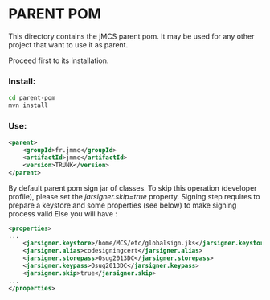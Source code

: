 PARENT POM
==========

This directory contains the jMCS parent pom.
It may be used for any other project that want to use it as parent.

Proceed first to its installation.

### Install:

```bash
cd parent-pom
mvn install
```

### Use:

```xml
<parent>
    <groupId>fr.jmmc</groupId>
    <artifactId>jmmc</artifactId>
    <version>TRUNK</version>    
</parent>
```

By default parent pom sign jar of classes. To skip this operation (developer profile), please set the *jarsigner.skip=true* property.
Signing step requires to prepare a keystore and some properties (see below) to make signing process valid
Else you will have :

```xml
<properties>
...
    <jarsigner.keystore>/home/MCS/etc/globalsign.jks</jarsigner.keystore>
    <jarsigner.alias>codesigningcert</jarsigner.alias>
    <jarsigner.storepass>Osug2013DC</jarsigner.storepass>
    <jarsigner.keypass>Osug2013DC</jarsigner.keypass>
    <jarsigner.skip>true</jarsigner.skip>
...
</properties>
```

